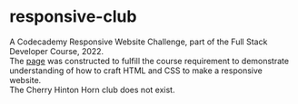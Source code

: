 # responsive-club

A Codecademy Responsive Website Challenge, part of the Full Stack Developer Course, 2022.   
The [page](https://helenlblack.github.io/responsive-club/) was constructed to fulfill the course requirement to demonstrate understanding of how to craft HTML and CSS to make a responsive website.   
The Cherry Hinton Horn club does not exist.   
